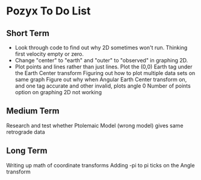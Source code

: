 # Pozyx To Do List

## Short Term
- Look through code to find out why 2D sometimes won't run. Thinking first velocity empty or zero.
- Change "center" to "earth" and "outer" to "observed" in graphing 2D.
- Plot points and lines rather than just lines.
Plot the (0,0) Earth tag under the Earth Center transform
  Figuring out how to plot multiple data sets on same graph
Figure out why when Angular Earth Center transform on, and one tag accurate and other invalid, plots angle 0
Number of points option on graphing 2D not working

## Medium Term
Research and test whether Ptolemaic Model (wrong model) gives same retrograde data

## Long Term
Writing up math of coordinate transforms
Adding -pi to pi ticks on the Angle transform
